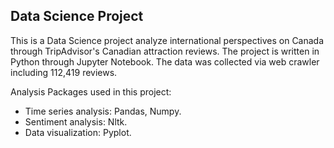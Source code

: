 ## Data Science Project

This is a Data Science project analyze international perspectives on Canada through TripAdvisor's Canadian attraction reviews.
The project is written in Python through Jupyter Notebook. The data was collected via web crawler including 112,419 reviews. 

Analysis Packages used in this project: 

- Time series analysis: Pandas, Numpy.
- Sentiment analysis: Nltk. 
- Data visualization: Pyplot.